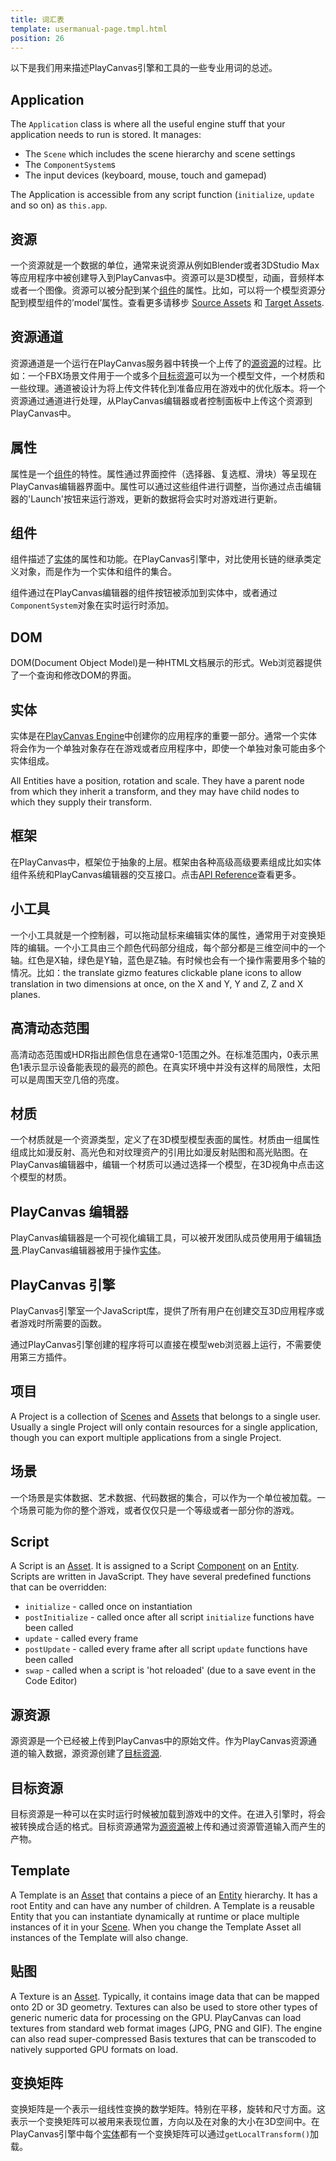 ```yaml
---
title: 词汇表
template: usermanual-page.tmpl.html
position: 26
---
```


以下是我们用来描述PlayCanvas引擎和工具的一些专业用词的总述。

## Application

The `Application` class is where all the useful engine stuff that your application needs to run is stored. It manages:

* The `Scene` which includes the scene hierarchy and scene settings
* The `ComponentSystem`s
* The input devices (keyboard, mouse, touch and gamepad)

The Application is accessible from any script function (`initialize`, `update` and so on) as `this.app`.

## 资源

一个资源就是一个数据的单位，通常来说资源从例如Blender或者3DStudio Max等应用程序中被创建导入到PlayCanvas中。资源可以是3D模型，动画，音频样本或者一个图像。资源可以被分配到某个[组件][component]的属性。比如，可以将一个模型资源分配到模型组件的’model’属性。查看更多请移步 [Source Assets][source-asset] 和 [Target Assets][target-asset].

## 资源通道

资源通道是一个运行在PlayCanvas服务器中转换一个上传了的[源资源][source-asset]的过程。比如：一个FBX场景文件用于一个或多个[目标资源][target-asset]可以为一个模型文件，一个材质和一些纹理。通道被设计为将上传文件转化到准备应用在游戏中的优化版本。将一个资源通过通道进行处理，从PlayCanvas编辑器或者控制面板中上传这个资源到PlayCanvas中。

## 属性

属性是一个[组件][component]的特性。属性通过界面控件（选择器、复选框、滑块）等呈现在PlayCanvas编辑器界面中。属性可以通过这些组件进行调整，当你通过点击编辑器的'Launch'按钮来运行游戏，更新的数据将会实时对游戏进行更新。

## 组件

组件描述了[实体][entity]的属性和功能。在PlayCanvas引擎中，对比使用长链的继承类定义对象，而是作为一个实体和组件的集合。

组件通过在PlayCanvas编辑器的组件按钮被添加到实体中，或者通过`ComponentSystem`对象在实时运行时添加。

## DOM

DOM(Document Object Model)是一种HTML文档展示的形式。Web浏览器提供了一个查询和修改DOM的界面。

## 实体

实体是在[PlayCanvas Engine][playcanvas-engine]中创建你的应用程序的重要一部分。通常一个实体将会作为一个单独对象存在在游戏或者应用程序中，即使一个单独对象可能由多个实体组成。

All Entities have a position, rotation and scale. They have a parent node from which they inherit a transform, and they may have child nodes to which they supply their transform.

## 框架

在PlayCanvas中，框架位于抽象的上层。框架由各种高级高级要素组成比如实体组件系统和PlayCanvas编辑器的交互接口。点击[API Reference][api-reference]查看更多。

## 小工具

一个小工具就是一个控制器，可以拖动鼠标来编辑实体的属性，通常用于对变换矩阵的编辑。一个小工具由三个颜色代码部分组成，每个部分都是三维空间中的一个轴。红色是X轴，绿色是Y轴，蓝色是Z轴。有时候也会有一个操作需要用多个轴的情况。比如：the translate gizmo features clickable plane icons to allow translation in two dimensions at once, on the X and Y, Y and Z, Z and X planes.

## 高清动态范围

高清动态范围或HDR指出颜色信息在通常0-1范围之外。在标准范围内，0表示黑色1表示显示设备能表现的最亮的颜色。在真实环境中并没有这样的局限性，太阳可以是周围天空几倍的亮度。

## 材质

一个材质就是一个资源类型，定义了在3D模型模型表面的属性。材质由一组属性组成比如漫反射、高光色和对纹理资产的引用比如漫反射贴图和高光贴图。在PlayCanvas编辑器中，编辑一个材质可以通过选择一个模型，在3D视角中点击这个模型的材质。

## PlayCanvas 编辑器

PlayCanvas编辑器是一个可视化编辑工具，可以被开发团队成员使用用于编辑[场景][scene].PlayCanvas编辑器被用于操作[实体][entity]。

## PlayCanvas 引擎

PlayCanvas引擎室一个JavaScript库，提供了所有用户在创建交互3D应用程序或者游戏时所需要的函数。

通过PlayCanvas引擎创建的程序将可以直接在模型web浏览器上运行，不需要使用第三方插件。

## 项目

A Project is a collection of [Scenes][scene] and [Assets][asset] that belongs to a single user. Usually a single Project will only contain resources for a single application, though you can export multiple applications from a single Project.

## 场景

一个场景是实体数据、艺术数据、代码数据的集合，可以作为一个单位被加载。一个场景可能为你的整个游戏，或者仅仅只是一个等级或者一部分你的游戏。

## Script

A Script is an [Asset][asset]. It is assigned to a Script [Component][component] on an [Entity][entity]. Scripts are written in JavaScript. They have several predefined functions that can be overridden:

* `initialize` - called once on instantiation
* `postInitialize` - called once after all script `initialize` functions have been called
* `update` - called every frame
* `postUpdate` - called every frame after all script `update` functions have been called
* `swap` - called when a script is 'hot reloaded' (due to a save event in the Code Editor)

## 源资源

源资源是一个已经被上传到PlayCanvas中的原始文件。作为PlayCanvas资源通道的输入数据，源资源创建了[目标资源][target-asset].

## 目标资源

目标资源是一种可以在实时运行时候被加载到游戏中的文件。在进入引擎时，将会被转换成合适的格式。目标资源通常为[源资源][source-asset]被上传和通过资源管道输入而产生的产物。

## Template

A Template is an [Asset][asset] that contains a piece of an [Entity][entity] hierarchy. It has a root Entity and can have any number of children. A Template is a reusable Entity that you can instantiate dynamically at runtime or place multiple instances of it in your [Scene][scene]. When you change the Template Asset all instances of the Template will also change.

## 贴图

A Texture is an [Asset][asset]. Typically, it contains image data that can be mapped onto 2D or 3D geometry. Textures can also be used to store other types of generic numeric data for processing on the GPU. PlayCanvas can load textures from standard web format images (JPG, PNG and GIF). The engine can also read super-compressed Basis textures that can be transcoded to natively supported GPU formats on load.

## 变换矩阵

变换矩阵是一个表示一组线性变换的数学矩阵。特别在平移，旋转和尺寸方面。这表示一个变换矩阵可以被用来表现位置，方向以及在对象的大小在3D空间中。在PlayCanvas引擎中每个[实体][entity]都有一个变换矩阵可以通过`getLocalTransform()`加载。

[api-reference]: /api/
[application]: #application
[asset]: #asset
[asset-pipeline]: #asset-pipeline
[attribute]: #attribute
[component]: #component
[dom]: #dom
[entity]: #entity
[framework]: #framework
[gizmo]: #gizmo
[high-dynamic-range]: #high-dynamic-range
[material]: #material
[playcanvas-editor]: #playcanvas-editor
[playcanvas-engine]: #playcanvas-engine
[project]: #project
[scene]: #scene
[script]: #script
[source-asset]: #source-asset
[target-asset]: #target-asset
[template]: #template
[texture]: #texture
[transformation-matrix]: #transformation-matrix

